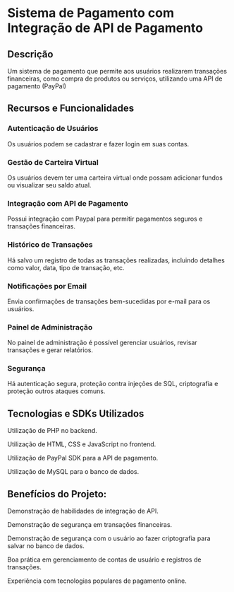 # Sistema de Pagamento com Integração de API de Pagamento

## Descrição
Um sistema de pagamento que permite aos usuários realizarem transações financeiras, como compra de produtos ou serviços, utilizando uma API de pagamento (PayPal)

## Recursos e Funcionalidades

### Autenticação de Usuários
Os usuários podem se cadastrar e fazer login em suas contas.

### Gestão de Carteira Virtual
Os usuários devem ter uma carteira virtual onde possam adicionar fundos ou visualizar seu saldo atual.

### Integração com API de Pagamento
Possui integração com Paypal para permitir pagamentos seguros e transações financeiras.

### Histórico de Transações
Há salvo um registro de todas as transações realizadas, incluindo detalhes como valor, data, tipo de transação, etc.

### Notificações por Email
Envia confirmações de transações bem-sucedidas por e-mail para os usuários.

### Painel de Administração
No painel de administração é possível gerenciar usuários, revisar transações e gerar relatórios.

### Segurança
Há autenticação segura, proteção contra injeções de SQL, criptografia e proteção outros ataques comuns.

## Tecnologias e SDKs Utilizados
Utilização de PHP no backend.

Utilização de HTML, CSS e JavaScript no frontend.

Utilização de PayPal SDK para a API de pagamento.

Utilização de MySQL para o banco de dados.

## Benefícios do Projeto:
Demonstração de habilidades de integração de API.

Demonstração de segurança em transações financeiras.

Demonstração de segurança com o usuário ao fazer criptografia para salvar no banco de dados.

Boa prática em gerenciamento de contas de usuário e registros de transações.

Experiência com tecnologias populares de pagamento online.